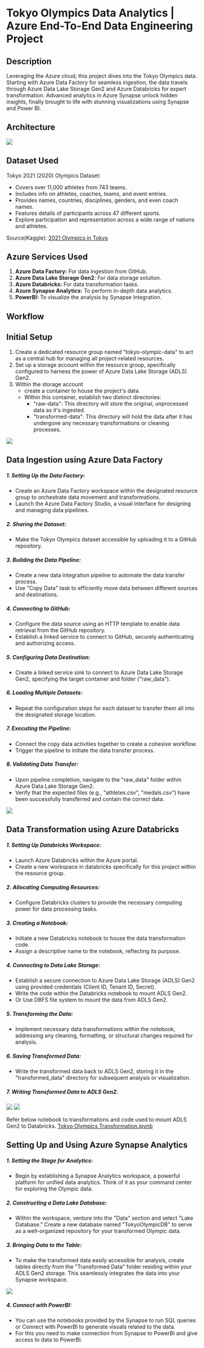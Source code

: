 
# Tokyo Olympics Data Analytics | Azure End-To-End Data Engineering Project 

## Description
Leveraging the Azure cloud, this project dives into the Tokyo Olympics data. Starting with Azure Data Factory for seamless ingestion, the data travels through Azure Data Lake Storage Gen2 and Azure Databricks for expert transformation. Advanced analytics in Azure Synapse unlock hidden insights, finally brought to life with stunning visualizations using Synapse and Power BI.

## Architecture 
<img src="Images/arch.png">

## Dataset Used

Tokyo 2021 (2020) Olympics Dataset:
- Covers over 11,000 athletes from 743 teams.
- Includes info on athletes, coaches, teams, and event entries.
- Provides names, countries, disciplines, genders, and even coach names.
- Features details of participants across 47 different sports.
- Explore participation and representation across a wide range of nations and athletes.

Source(Kaggle): [2021 Olympics in Tokyo](https://www.kaggle.com/datasets/arjunprasadsarkhel/2021-olympics-in-tokyo)

## Azure Services Used
1. **Azure Data Factory:** For data ingestion from GitHub.
2. **Azure Data Lake Storage Gen2**: For data storage solution.
3. **Azure Databricks:** For data transformation tasks.
4. **Azure Synapse Analytics:** To perform in-depth data analytics.
5. **PowerBI:** To visualize the analysis by Synapse Integration. 

## Workflow 

## Initial Setup
1. Create a dedicated resource group named "tokyo-olympic-data" to act as a central hub for managing all project-related resources.
2. Set up a storage account within the resource group, specifically configured to harness the power of Azure Data Lake Storage (ADLS) Gen2.
3. Within the storage account
    - create a container to house the project's data.
    - Within this container, establish two distinct directories:
        - "raw-data": This directory will store the original, unprocessed data as it's ingested.
        - "transformed-data": This directory will hold the data after it has undergone any necessary transformations or cleaning processes.
<img src="Images/storage.png"> 

## Data Ingestion using Azure Data Factory
##### 1. Setting Up the Data Factory:
- Create an Azure Data Factory workspace within the designated resource group to orchestrate data movement and transformations.
- Launch the Azure Data Factory Studio, a visual interface for designing and managing data pipelines.

##### 2. Sharing the Dataset:
 - Make the Tokyo Olympics dataset accessible by uploading it to a GitHub repository.

##### 3. Building the Data Pipeline:
- Create a new data integration pipeline to automate the data transfer process.
- Use "Copy Data" task to efficiently move data between different sources and destinations.

##### 4. Connecting to GitHub:
- Configure the data source using an HTTP template to enable data retrieval from the GitHub repository.
- Establish a linked service to connect to GitHub, securely authenticating and authorizing access.

##### 5. Configuring Data Destination:
- Create a linked service sink to connect to Azure Data Lake Storage Gen2, specifying the target container and folder ("raw_data").

##### 6. Loading Multiple Datasets:
- Repeat the configuration steps for each dataset to transfer them all into the designated storage location.

##### 7. Executing the Pipeline:
- Connect the copy data activities together to create a cohesive workflow.
- Trigger the pipeline to initiate the data transfer process.

##### 8. Validating Data Transfer:
- Upon pipeline completion, navigate to the "raw_data" folder within Azure Data Lake Storage Gen2.
- Verify that the expected files (e.g., "athletes.csv", "medals.csv") have been successfully transferred and contain the correct data.

<img src="Images/raw_data.png">

## Data Transformation using Azure Databricks
##### 1. Setting Up Databricks Workspace:
- Launch Azure Databricks within the Azure portal.
- Create a new workspace in databricks specifically for this project within the resource group.

##### 2. Allocating Computing Resources:
- Configure Databricks clusters to provide the necessary computing power for data processing tasks.

##### 3. Creating a Notebook:
- Initiate a new Databricks notebook to house the data transformation code.
- Assign a descriptive name to the notebook, reflecting its purpose.

##### 4. Connecting to Data Lake Storage:
- Establish a secure connection to Azure Data Lake Storage (ADLS) Gen2 using provided credentials (Client ID, Tenant ID, Secret).
- Write the code within the Databricks notebook to mount ADLS Gen2.
- Or Use DBFS file system to mount the data from ADLS Gen2.

##### 5. Transforming the Data:
- Implement necessary data transformations within the notebook, addressing any cleaning, formatting, or structural changes required for analysis.

##### 6. Saving Transformed Data:
- Write the transformed data back to ADLS Gen2, storing it in the "transformed_data" directory for subsequent analysis or visualization.

##### 7. Writing Transformed Data to ADLS Gen2.
 <img src="Images/transformed_tables.png">
  <img src="Images/transformed_contents.png">

Refer below notebook to transformations and code used to mount ADLS Gen2 to Databricks.
[Tokyo Olympics Transformation.ipynb]()

## Setting Up and Using Azure Synapse Analytics
##### 1. Setting the Stage for Analytics:
- Begin by establishing a Synapse Analytics workspace, a powerful platform for unified data analytics. Think of it as your command center for exploring the Olympic data.

##### 2. Constructing a Data Lake Database:
- Within the workspace, venture into the "Data" section and select "Lake Database."
Create a new database named "TokyoOlympicDB" to serve as a well-organized repository for your transformed Olympic data.

##### 3. Bringing Data to the Table:
- To make the transformed data easily accessible for analysis, create tables directly from the "Transformed Data" folder residing within your ADLS Gen2 storage. This seamlessly integrates the data into your Synapse workspace.
 <img src="Images/synapse_db_creation.png">

##### 4. Connect with PowerBI:
 - You can use the notebooks provided by the Synapse to run SQL queries or Connect with PowerBI to generate visuals related to the data.
 - For this you need to make connection from Synapse to PowerBI and give access to data to PowerBI.
